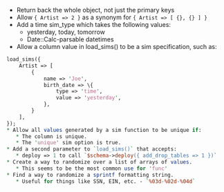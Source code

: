 * Return back the whole object, not just the primary keys
* Allow `{ Artist => 2 }` as a synonym for `{ Artist => [ {}, {} ] }`
* Add a time sim\_type which takes the following values:
   * yesterday, today, tomorrow
   * Date::Calc-parsable datetimes
* Allow a column value in load\_sims() to be a sim specification, such as:
```perl
load_sims({
    Artist => [
        {
            name => 'Joe',
            birth_date => \{
                type => 'time',
                value => 'yesterday',
            },
        }
    ],
});
* Allow all values generated by a sim function to be unique if:
   * The column is unique.
   * The 'unique' sim option is true.
* Add a second parameter to `load_sims()` that accepts:
   * deploy => 1 to call `$schema->deploy({ add_drop_tables => 1 })`
* Create a way to randomize over a list of arrays of values.
   * This seems to be the most common use for 'func'
* Find a way to randomize a sprintf formatting string.
   * Useful for things like SSN, EIN, etc. - `%03d-%02d-%04d`
